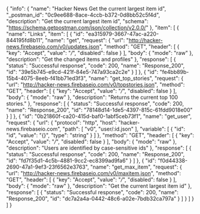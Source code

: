 {
  "info": {
    "name": "Hacker News Get the current largest item id",
    "_postman_id": "0c9ee688-8ace-4ccb-b372-0d8bb52c5f4d",
    "description": "Get the current largest item id",
    "schema": "https://schema.getpostman.com/json/collection/v2.0.0/"
  },
  "item": [
    {
      "name": "Links",
      "item": [
        {
          "id": "ea315979-3667-47ac-a220-844195fd8b11",
          "name": "get",
          "request": {
            "url": "http://hacker-news.firebaseio.com/v0/updates.json",
            "method": "GET",
            "header": [
              {
                "key": "Accept",
                "value": "*/*",
                "disabled": false
              }
            ],
            "body": {
              "mode": "raw"
            },
            "description": "Get the changed items and profiles"
          },
          "response": [
            {
              "status": "Successful response",
              "code": 200,
              "name": "Response_200",
              "id": "39e5b745-e9cd-421f-84e5-747a93ca2c2e"
            }
          ]
        },
        {
          "id": "fe4bb89b-15b4-4075-8eeb-f41bb71ed3f3",
          "name": "get_top_stories",
          "request": {
            "url": "http://hacker-news.firebaseio.com/v0/topstories.json",
            "method": "GET",
            "header": [
              {
                "key": "Accept",
                "value": "*/*",
                "disabled": false
              }
            ],
            "body": {
              "mode": "raw"
            },
            "description": "Returns the current top 100 stories."
          },
          "response": [
            {
              "status": "Successful response",
              "code": 200,
              "name": "Response_200",
              "id": "78148d14-1de5-4397-815c-61fdd9018e00"
            }
          ]
        },
        {
          "id": "0b21860f-ca20-415d-baf0-1abf5ceb73f1",
          "name": "get_user",
          "request": {
            "url": {
              "protocol": "http",
              "host": "hacker-news.firebaseio.com",
              "path": [
                "v0",
                "user/:id.json"
              ],
              "variable": [
                {
                  "id": "id",
                  "value": "{}",
                  "type": "string"
                }
              ]
            },
            "method": "GET",
            "header": [
              {
                "key": "Accept",
                "value": "*/*",
                "disabled": false
              }
            ],
            "body": {
              "mode": "raw"
            },
            "description": "Users are identified by case-sensitive ids"
          },
          "response": [
            {
              "status": "Successful response",
              "code": 200,
              "name": "Response_200",
              "id": "fd7f35d1-4c5b-4881-9cc2-ec8399ad9fa6"
            }
          ]
        },
        {
          "id": "f0d44338-2690-47a1-9ef3-23f6562e3763",
          "name": "get_max_item",
          "request": {
            "url": "http://hacker-news.firebaseio.com/v0/maxitem.json",
            "method": "GET",
            "header": [
              {
                "key": "Accept",
                "value": "*/*",
                "disabled": false
              }
            ],
            "body": {
              "mode": "raw"
            },
            "description": "Get the current largest item id"
          },
          "response": [
            {
              "status": "Successful response",
              "code": 200,
              "name": "Response_200",
              "id": "dc7a2a4a-0442-48c6-a02e-7bdb32ca797a"
            }
          ]
        }
      ]
    }
  ]
}